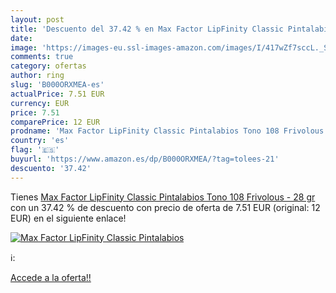 ```yaml
---
layout: post
title: 'Descuento del 37.42 % en Max Factor LipFinity Classic Pintalabios'
date: 
image: 'https://images-eu.ssl-images-amazon.com/images/I/417wZf7sccL._SL200_.jpg'
comments: true
category: ofertas
author: ring
slug: 'B000ORXMEA-es'
actualPrice: 7.51 EUR
currency: EUR
price: 7.51
comparePrice: 12 EUR
prodname: 'Max Factor LipFinity Classic Pintalabios Tono 108 Frivolous - 28 gr'
country: 'es'
flag: '🇪🇸'
buyurl: 'https://www.amazon.es/dp/B000ORXMEA/?tag=tolees-21'
descuento: '37.42'
---
```


Tienes [Max Factor LipFinity Classic Pintalabios Tono 108 Frivolous - 28 gr](https://www.amazon.es/dp/B000ORXMEA/?tag=tolees-21) con un 37.42 % de descuento con precio de oferta de 7.51 EUR (original: 12 EUR) en el siguiente enlace!

[![Max Factor LipFinity Classic Pintalabios](https://images-eu.ssl-images-amazon.com/images/I/417wZf7sccL._SL200_.jpg)](https://www.amazon.es/dp/B000ORXMEA/?tag=tolees-21)

ℹ️:


[Accede a la oferta!!](https://www.amazon.es/dp/B000ORXMEA/?tag=tolees-21)
